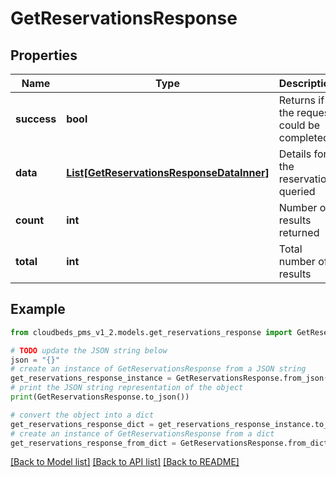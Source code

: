 # GetReservationsResponse


## Properties

Name | Type | Description | Notes
------------ | ------------- | ------------- | -------------
**success** | **bool** | Returns if the request could be completed | [optional] 
**data** | [**List[GetReservationsResponseDataInner]**](GetReservationsResponseDataInner.md) | Details for the reservation queried | [optional] 
**count** | **int** | Number of results returned | [optional] 
**total** | **int** | Total number of results | [optional] 

## Example

```python
from cloudbeds_pms_v1_2.models.get_reservations_response import GetReservationsResponse

# TODO update the JSON string below
json = "{}"
# create an instance of GetReservationsResponse from a JSON string
get_reservations_response_instance = GetReservationsResponse.from_json(json)
# print the JSON string representation of the object
print(GetReservationsResponse.to_json())

# convert the object into a dict
get_reservations_response_dict = get_reservations_response_instance.to_dict()
# create an instance of GetReservationsResponse from a dict
get_reservations_response_from_dict = GetReservationsResponse.from_dict(get_reservations_response_dict)
```
[[Back to Model list]](../README.md#documentation-for-models) [[Back to API list]](../README.md#documentation-for-api-endpoints) [[Back to README]](../README.md)


